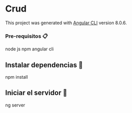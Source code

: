 # Crud

This project was generated with [Angular CLI](https://github.com/angular/angular-cli) version 8.0.6.

### Pre-requisitos 📋
node js
npm
angular cli

## Instalar dependencias 🔧
npm install

## Iniciar el servidor 🚀

ng server
